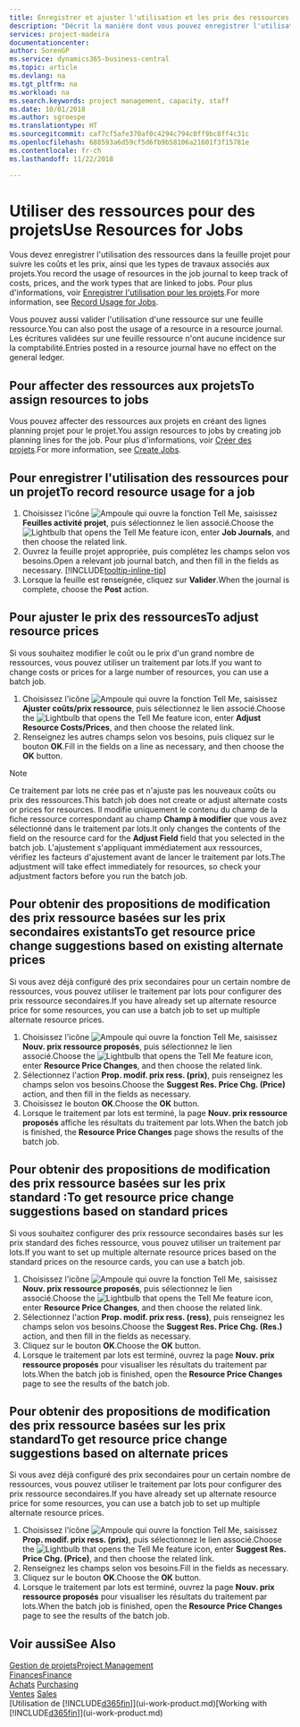 ```yaml
---
title: Enregistrer et ajuster l'utilisation et les prix des ressources| Microsoft Docs
description: "Décrit la manière dont vous pouvez enregistrer l'utilisation ou la consommation ressource associée à un projet, de garder la trace et de gérer les coûts, les prix, ainsi que les types de travaux."
services: project-madeira
documentationcenter: 
author: SorenGP
ms.service: dynamics365-business-central
ms.topic: article
ms.devlang: na
ms.tgt_pltfrm: na
ms.workload: na
ms.search.keywords: project management, capacity, staff
ms.date: 10/01/2018
ms.author: sgroespe
ms.translationtype: HT
ms.sourcegitcommit: caf7cf5afe370af0c4294c794c0ff9bc8ff4c31c
ms.openlocfilehash: 688593a6d59cf5d6fb9b58106a21601f3f15781e
ms.contentlocale: fr-ch
ms.lasthandoff: 11/22/2018

---
```

# <a name="use-resources-for-jobs"></a><span data-ttu-id="61bee-103">Utiliser des ressources pour des projets</span><span class="sxs-lookup"><span data-stu-id="61bee-103">Use Resources for Jobs</span></span>
<span data-ttu-id="61bee-104">Vous devez enregistrer l'utilisation des ressources dans la feuille projet pour suivre les coûts et les prix, ainsi que les types de travaux associés aux projets.</span><span class="sxs-lookup"><span data-stu-id="61bee-104">You record the usage of resources in the job journal to keep track of costs, prices, and the work types that are linked to jobs.</span></span> <span data-ttu-id="61bee-105">Pour plus d'informations, voir [Enregistrer l'utilisation pour les projets](projects-how-record-job-usage.md).</span><span class="sxs-lookup"><span data-stu-id="61bee-105">For more information, see [Record Usage for Jobs](projects-how-record-job-usage.md).</span></span>

<span data-ttu-id="61bee-106">Vous pouvez aussi valider l'utilisation d'une ressource sur une feuille ressource.</span><span class="sxs-lookup"><span data-stu-id="61bee-106">You can also post the usage of a resource in a resource journal.</span></span> <span data-ttu-id="61bee-107">Les écritures validées sur une feuille ressource n'ont aucune incidence sur la comptabilité.</span><span class="sxs-lookup"><span data-stu-id="61bee-107">Entries posted in a resource journal have no effect on the general ledger.</span></span>

## <a name="to-assign-resources-to-jobs"></a><span data-ttu-id="61bee-108">Pour affecter des ressources aux projets</span><span class="sxs-lookup"><span data-stu-id="61bee-108">To assign resources to jobs</span></span>
<span data-ttu-id="61bee-109">Vous pouvez affecter des ressources aux projets en créant des lignes planning projet pour le projet.</span><span class="sxs-lookup"><span data-stu-id="61bee-109">You assign resources to jobs by creating job planning lines for the job.</span></span> <span data-ttu-id="61bee-110">Pour plus d'informations, voir [Créer des projets](projects-how-create-jobs.md).</span><span class="sxs-lookup"><span data-stu-id="61bee-110">For more information, see [Create Jobs](projects-how-create-jobs.md).</span></span>

## <a name="to-record-resource-usage-for-a-job"></a><span data-ttu-id="61bee-111">Pour enregistrer l'utilisation des ressources pour un projet</span><span class="sxs-lookup"><span data-stu-id="61bee-111">To record resource usage for a job</span></span>
1. <span data-ttu-id="61bee-112">Choisissez l'icône ![Ampoule qui ouvre la fonction Tell Me](media/ui-search/search_small.png "Dites-moi ce que vous voulez faire"), saisissez **Feuilles activité projet**, puis sélectionnez le lien associé.</span><span class="sxs-lookup"><span data-stu-id="61bee-112">Choose the ![Lightbulb that opens the Tell Me feature](media/ui-search/search_small.png "Tell me what you want to do") icon, enter **Job Journals**, and then choose the related link.</span></span>
2. <span data-ttu-id="61bee-113">Ouvrez la feuille projet appropriée, puis complétez les champs selon vos besoins.</span><span class="sxs-lookup"><span data-stu-id="61bee-113">Open a relevant job journal batch, and then fill in the fields as necessary.</span></span> [!INCLUDE[tooltip-inline-tip](includes/tooltip-inline-tip_md.md)]
3. <span data-ttu-id="61bee-114">Lorsque la feuille est renseignée, cliquez sur **Valider**.</span><span class="sxs-lookup"><span data-stu-id="61bee-114">When the journal is complete, choose the **Post** action.</span></span>

## <a name="to-adjust-resource-prices"></a><span data-ttu-id="61bee-115">Pour ajuster le prix des ressources</span><span class="sxs-lookup"><span data-stu-id="61bee-115">To adjust resource prices</span></span>
<span data-ttu-id="61bee-116">Si vous souhaitez modifier le coût ou le prix d'un grand nombre de ressources, vous pouvez utiliser un traitement par lots.</span><span class="sxs-lookup"><span data-stu-id="61bee-116">If you want to change costs or prices for a large number of resources, you can use a batch job.</span></span>  

1. <span data-ttu-id="61bee-117">Choisissez l'icône ![Ampoule qui ouvre la fonction Tell Me](media/ui-search/search_small.png "Dites-moi ce que vous voulez faire"), saisissez **Ajuster coûts/prix ressource**, puis sélectionnez le lien associé.</span><span class="sxs-lookup"><span data-stu-id="61bee-117">Choose the ![Lightbulb that opens the Tell Me feature](media/ui-search/search_small.png "Tell me what you want to do") icon, enter **Adjust Resource Costs/Prices**, and then choose the related link.</span></span>
2. <span data-ttu-id="61bee-118">Renseignez les autres champs selon vos besoins, puis cliquez sur le bouton **OK**.</span><span class="sxs-lookup"><span data-stu-id="61bee-118">Fill in the fields on a line as necessary, and then choose the **OK** button.</span></span>

> [!NOTE]  
>   <span data-ttu-id="61bee-119">Ce traitement par lots ne crée pas et n'ajuste pas les nouveaux coûts ou prix des ressources.</span><span class="sxs-lookup"><span data-stu-id="61bee-119">This batch job does not create or adjust alternate costs or prices for resources.</span></span> <span data-ttu-id="61bee-120">Il modifie uniquement le contenu du champ de la fiche ressource correspondant au champ **Champ à modifier** que vous avez sélectionné dans le traitement par lots.</span><span class="sxs-lookup"><span data-stu-id="61bee-120">It only changes the contents of the field on the resource card for the **Adjust Field** field that you selected in the batch job.</span></span> <span data-ttu-id="61bee-121">L'ajustement s'appliquant immédiatement aux ressources, vérifiez les facteurs d'ajustement avant de lancer le traitement par lots.</span><span class="sxs-lookup"><span data-stu-id="61bee-121">The adjustment will take effect immediately for resources, so check your adjustment factors before you run the batch job.</span></span>

## <a name="to-get-resource-price-change-suggestions-based-on-existing-alternate-prices"></a><span data-ttu-id="61bee-122">Pour obtenir des propositions de modification des prix ressource basées sur les prix secondaires existants</span><span class="sxs-lookup"><span data-stu-id="61bee-122">To get resource price change suggestions based on existing alternate prices</span></span>
<span data-ttu-id="61bee-123">Si vous avez déjà configuré des prix secondaires pour un certain nombre de ressources, vous pouvez utiliser le traitement par lots pour configurer des prix ressource secondaires.</span><span class="sxs-lookup"><span data-stu-id="61bee-123">If you have already set up alternate resource price for some resources, you can use a batch job to set up multiple alternate resource prices.</span></span>

1. <span data-ttu-id="61bee-124">Choisissez l'icône ![Ampoule qui ouvre la fonction Tell Me](media/ui-search/search_small.png "Dites-moi ce que vous voulez faire"), saisissez **Nouv. prix ressource proposés**, puis sélectionnez le lien associé.</span><span class="sxs-lookup"><span data-stu-id="61bee-124">Choose the ![Lightbulb that opens the Tell Me feature](media/ui-search/search_small.png "Tell me what you want to do") icon, enter **Resource Price Changes**, and then choose the related link.</span></span>
2. <span data-ttu-id="61bee-125">Sélectionnez l'action **Prop. modif. prix ress. (prix)**, puis renseignez les champs selon vos besoins.</span><span class="sxs-lookup"><span data-stu-id="61bee-125">Choose the **Suggest Res. Price Chg. (Price)** action, and then fill in the fields as necessary.</span></span>
3. <span data-ttu-id="61bee-126">Choisissez le bouton **OK**.</span><span class="sxs-lookup"><span data-stu-id="61bee-126">Choose the **OK** button.</span></span>  
4. <span data-ttu-id="61bee-127">Lorsque le traitement par lots est terminé, la page **Nouv. prix ressource proposés** affiche les résultats du traitement par lots.</span><span class="sxs-lookup"><span data-stu-id="61bee-127">When the batch job is finished, the **Resource Price Changes** page shows the results of the batch job.</span></span>

## <a name="to-get-resource-price-change-suggestions-based-on-standard-prices"></a><span data-ttu-id="61bee-128">Pour obtenir des propositions de modification des prix ressource basées sur les prix standard :</span><span class="sxs-lookup"><span data-stu-id="61bee-128">To get resource price change suggestions based on standard prices</span></span>
<span data-ttu-id="61bee-129">Si vous souhaitez configurer des prix ressource secondaires basés sur les prix standard des fiches ressource, vous pouvez utiliser un traitement par lots.</span><span class="sxs-lookup"><span data-stu-id="61bee-129">If you want to set up multiple alternate resource prices based on the standard prices on the resource cards, you can use a batch job.</span></span>  

1. <span data-ttu-id="61bee-130">Choisissez l'icône ![Ampoule qui ouvre la fonction Tell Me](media/ui-search/search_small.png "Dites-moi ce que vous voulez faire"), saisissez **Nouv. prix ressource proposés**, puis sélectionnez le lien associé.</span><span class="sxs-lookup"><span data-stu-id="61bee-130">Choose the ![Lightbulb that opens the Tell Me feature](media/ui-search/search_small.png "Tell me what you want to do") icon, enter **Resource Price Changes**, and then choose the related link.</span></span>
2. <span data-ttu-id="61bee-131">Sélectionnez l'action **Prop. modif. prix ress. (ress)**, puis renseignez les champs selon vos besoins.</span><span class="sxs-lookup"><span data-stu-id="61bee-131">Choose the **Suggest Res. Price Chg. (Res.)** action, and then fill in the fields as necessary.</span></span>  
3. <span data-ttu-id="61bee-132">Cliquez sur le bouton **OK**.</span><span class="sxs-lookup"><span data-stu-id="61bee-132">Choose the **OK** button.</span></span>  
4. <span data-ttu-id="61bee-133">Lorsque le traitement par lots est terminé, ouvrez la page **Nouv. prix ressource proposés** pour visualiser les résultats du traitement par lots.</span><span class="sxs-lookup"><span data-stu-id="61bee-133">When the batch job is finished, open the **Resource Price Changes** page to see the results of the batch job.</span></span>

## <a name="to-get-resource-price-change-suggestions-based-on-alternate-prices"></a><span data-ttu-id="61bee-134">Pour obtenir des propositions de modification des prix ressource basées sur les prix standard</span><span class="sxs-lookup"><span data-stu-id="61bee-134">To get resource price change suggestions based on alternate prices</span></span>
<span data-ttu-id="61bee-135">Si vous avez déjà configuré des prix secondaires pour un certain nombre de ressources, vous pouvez utiliser le traitement par lots pour configurer des prix ressource secondaires.</span><span class="sxs-lookup"><span data-stu-id="61bee-135">If you have already set up alternate resource price for some resources, you can use a batch job to set up multiple alternate resource prices.</span></span>

1. <span data-ttu-id="61bee-136">Choisissez l'icône ![Ampoule qui ouvre la fonction Tell Me](media/ui-search/search_small.png "Dites-moi ce que vous voulez faire"), saisissez **Prop. modif. prix ress. (prix)**, puis sélectionnez le lien associé.</span><span class="sxs-lookup"><span data-stu-id="61bee-136">Choose the ![Lightbulb that opens the Tell Me feature](media/ui-search/search_small.png "Tell me what you want to do") icon, enter **Suggest Res. Price Chg. (Price)**, and then choose the related link.</span></span>  
2. <span data-ttu-id="61bee-137">Renseignez les champs selon vos besoins.</span><span class="sxs-lookup"><span data-stu-id="61bee-137">Fill in the fields as necessary.</span></span>
3. <span data-ttu-id="61bee-138">Cliquez sur le bouton **OK**.</span><span class="sxs-lookup"><span data-stu-id="61bee-138">Choose the **OK** button.</span></span>  
4. <span data-ttu-id="61bee-139">Lorsque le traitement par lots est terminé, ouvrez la page **Nouv. prix ressource proposés** pour visualiser les résultats du traitement par lots.</span><span class="sxs-lookup"><span data-stu-id="61bee-139">When the batch job is finished, open the **Resource Price Changes** page to see the results of the batch job.</span></span>

## <a name="see-also"></a><span data-ttu-id="61bee-140">Voir aussi</span><span class="sxs-lookup"><span data-stu-id="61bee-140">See Also</span></span>
[<span data-ttu-id="61bee-141">Gestion de projets</span><span class="sxs-lookup"><span data-stu-id="61bee-141">Project Management</span></span>](projects-manage-projects.md)  
[<span data-ttu-id="61bee-142">Finances</span><span class="sxs-lookup"><span data-stu-id="61bee-142">Finance</span></span>](finance.md)  
<span data-ttu-id="61bee-143">[Achats](purchasing-manage-purchasing.md)       </span><span class="sxs-lookup"><span data-stu-id="61bee-143">[Purchasing](purchasing-manage-purchasing.md)       </span></span>  
<span data-ttu-id="61bee-144">[Ventes](sales-manage-sales.md)   </span><span class="sxs-lookup"><span data-stu-id="61bee-144">[Sales](sales-manage-sales.md)   </span></span>  
<span data-ttu-id="61bee-145">[Utilisation de [!INCLUDE[d365fin](includes/d365fin_md.md)]](ui-work-product.md)</span><span class="sxs-lookup"><span data-stu-id="61bee-145">[Working with [!INCLUDE[d365fin](includes/d365fin_md.md)]](ui-work-product.md)</span></span>  

